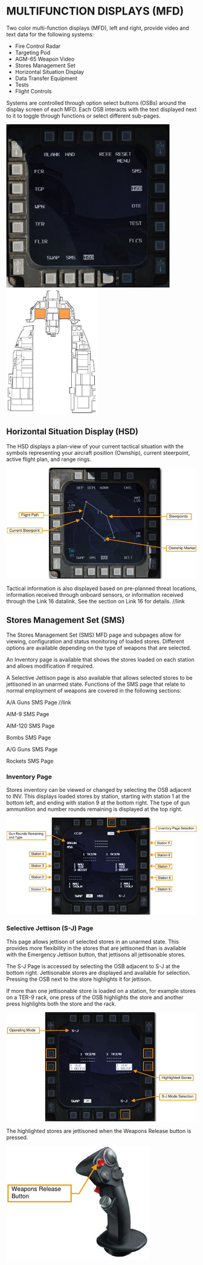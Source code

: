 # MULTIFUNCTION DISPLAYS (MFD)

Two color multi-function displays (MFD), left and right, provide video and text data for the following systems:

- Fire Control Radar
- Targeting Pod
- AGM-65 Weapon Video
- Stores Management Set
- Horizontal Situation Display
- Data Transfer Equipment
- Tests
- Flight Controls

Systems are controlled through option select buttons (OSBs) around the display screen of each MFD. Each
OSB interacts with the text displayed next to it to toggle through functions or select different sub-pages.

![](img/img-71-1-screen.jpg)
![](img/img-71-2-screen.jpg)

## Horizontal Situation Display (HSD)

The HSD displays a plan-view of your current tactical situation with the symbols representing your aircraft
position (Ownship), current steerpoint, active flight plan, and range rings.

![](img/img-72-1-screen.jpg)


Tactical information is also displayed based on pre-planned threat locations, information received through
onboard sensors, or information received through the Link 16 datalink. See the section on Link 16 for details. //link


## Stores Management Set (SMS)

The Stores Management Set (SMS) MFD page and subpages allow for viewing, configuration and status
monitoring of loaded stores. Different options are available depending on the type of weapons that are selected.

An Inventory page is available that shows the stores loaded on each station and allows modification if required.

A Selective Jettison page is also available that allows selected stores to be jettisoned in an unarmed state.
Functions of the SMS page that relate to normal employment of weapons are covered in the following sections:

A/A Guns SMS Page //link

AIM-9 SMS Page

AIM-120 SMS Page

Bombs SMS Page

A/G Guns SMS Page

Rockets SMS Page


### Inventory Page

Stores inventory can be viewed or changed by selecting the OSB adjacent to INV. This displays loaded stores
by station, starting with station 1 at the bottom left, and ending with station 9 at the bottom right. The type of gun
ammunition and number rounds remaining is displayed at the top right.

![](img/img-73-2-screen.jpg)



### Selective Jettison (S-J) Page

This page allows jettison of selected stores in an unarmed state. This provides more flexibility in the stores that
are jettisoned than is available with the Emergency Jettison button, that jettisons all jettisonable stores.

The S-J Page is accessed by selecting the OSB adjacent to S-J at the bottom right. Jettisonable stores are
displayed and available for selection. Pressing the OSB next to the store highlights it for jettison.

If more than one jettisonable store is loaded on a station, for example stores on a TER-9 rack, one press of the
OSB highlights the store and another press highlights both the store and the rack.

![](img/img-73-3-screen.jpg)

The highlighted stores are jettisoned when the Weapons Release button is pressed.

![](img/img-74-2-screen.jpg)

